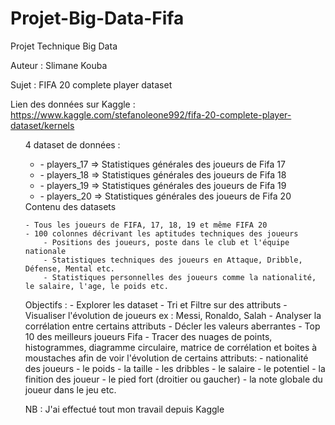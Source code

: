 # Projet-Big-Data-Fifa

Projet Technique Big Data

Auteur : Slimane Kouba

Sujet : FIFA 20 complete player dataset

Lien des données sur Kaggle : https://www.kaggle.com/stefanoleone992/fifa-20-complete-player-dataset/kernels

<ul> 4 dataset de données :<ul>
			<li>- players_17 => Statistiques générales des joueurs de Fifa 17</li>
			<li>- players_18 => Statistiques générales des joueurs de Fifa 18</li> 
			<li>- players_19 => Statistiques générales des joueurs de Fifa 19</li>
			<li>- players_20 => Statistiques générales des joueurs de Fifa 20</li>
</ul>
Contenu des datasets

    - Tous les joueurs de FIFA, 17, 18, 19 et même FIFA 20
    - 100 colonnes décrivant les aptitudes techniques des joueurs
    	- Positions des joueurs, poste dans le club et l'équipe nationale
    	- Statistiques techniques des joueurs en Attaque, Dribble, Défense, Mental etc.
    	- Statistiques personnelles des joueurs comme la nationalité, le salaire, l'age, le poids etc.

Objectifs : - Explorer les dataset
			      - Tri et Filtre sur des attributs
			      - Visualiser l'évolution de joueurs ex : Messi, Ronaldo, Salah
			      - Analyser la corrélation entre certains attributs
			      - Décler les valeurs aberrantes
			      - Top 10 des meilleurs joueurs Fifa
			      - Tracer des nuages de points, histogrammes, diagramme circulaire, matrice de corrélation et  boites à moustaches 
			      afin de voir l'évolution de certains attributs:
								- nationalité des joueurs 
								- le poids
								- la taille
								- les dribbles
								- le salaire
								- le potentiel
								- la finition des joueur
								- le pied fort (droitier ou gaucher)
								- la note globale du joueur dans le jeu etc. 
 

NB : J'ai effectué tout mon travail depuis Kaggle 
